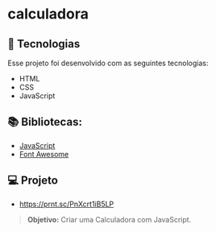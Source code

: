 # calculadora

## 🚀 Tecnologias

Esse projeto foi desenvolvido com as seguintes tecnologias:
* HTML
* CSS
* JavaScript

## 📚 Bibliotecas:
* [JavaScript](https://developer.mozilla.org/pt-BR/docs/Web/JavaScript)
* [Font Awesome](https://fontawesome.com/)

## 💻 Projeto
* https://prnt.sc/PnXcrt1iB5LP
> **Objetivo:** Criar uma Calculadora com JavaScript.
